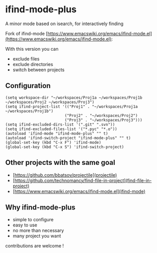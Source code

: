 # ifind-mode-plus

 A minor mode based on isearch, for interactively finding 
 
 
 Fork of ifind-mode [https://www.emacswiki.org/emacs/ifind-mode.el](https://www.emacswiki.org/emacs/ifind-mode.el):


 With this version you can
   * exclude files
   * exclude directories
   * switch between projects

## Configuration

``` emacs-lisp
(setq workspace-dir "~/workspaces/Proj1a ~/workspaces/Proj1b ~/workspaces/Proj2 ~/workspaces/Proj3")
(setq ifind-project-list '(("Proj1" . "~/workspaces/Proj1a ~/workspaces/Proj1b")
		                  ("Proj2" . "~/workspaces/Proj2")
                          ("Proj3" . "~/workspaces/Proj3")))
(setq ifind-excluded-dirs-list '(".git" ".svn"))
(setq ifind-excluded-files-list '("*.pyc" "*.o"))
(autoload 'ifind-mode "ifind-mode-plus" "" t)
(autoload 'ifind-switch-project "ifind-mode-plus" "" t)
(global-set-key (kbd "C-x F") 'ifind-mode)
(global-set-key (kbd "C-x S") 'ifind-switch-project)
```
## Other projects with the same goal
   * [https://github.com/bbatsov/projectile](projectile)
   * [https://github.com/technomancy/find-file-in-project](find-file-in-project)
   * [https://www.emacswiki.org/emacs/ifind-mode.el](ifind-mode)

## Why ifind-mode-plus
   * simple to configure
   * easy to use
   * no more than necessary
   * many project you want

contributions are welcome !
